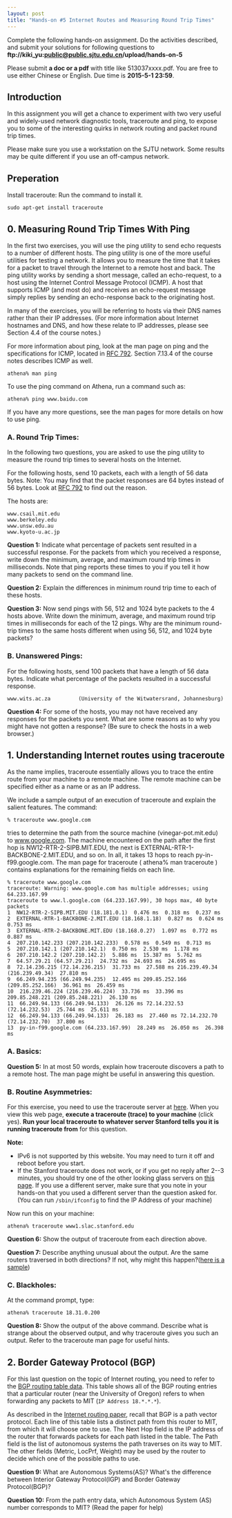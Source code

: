 ```yaml
---
layout: post
title: "Hands-on #5 Internet Routes and Measuring Round Trip Times"
---
```


Complete the following hands-on assignment. Do the activities described, and submit your solutions for following questions to  
**ftp://kiki_yu:public@public.sjtu.edu.cn/upload/hands-on-5**

Please submit **a doc or a pdf** with title like 513037xxxx.pdf. You are free to use either Chinese or English. Due time is **2015-5-1 23:59**.


## Introduction

In this assignment you will get a chance to experiment with two very useful and widely-used network diagnostic tools, traceroute and ping, to expose you to some of the interesting quirks in network routing and packet round trip times.

Please make sure you use a workstation on the SJTU network. Some results may be quite different if you use an off-campus network.

## Preperation

Install traceroute: Run the command to install it.

```
sudo apt-get install traceroute
```

## 0. Measuring Round Trip Times With Ping

In the first two exercises, you will use the ping utility to send echo requests to a number of different hosts. The ping utility is one of the more useful utilities for testing a network. It allows you to measure the time that it takes for a packet to travel through the Internet to a remote host and back. The ping utility works by sending a short message, called an echo-request, to a host using the Internet Control Message Protocol (ICMP). A host that supports ICMP (and most do) and receives an echo-request message simply replies by sending an echo-response back to the originating host.

In many of the exercises, you will be referring to hosts via their DNS names rather than their IP addresses. (For more information about Internet hostnames and DNS, and how these relate to IP addresses, please see Section 4.4 of the course notes.)

For more information about ping, look at the man page on ping and the specifications for ICMP, located in [RFC 792](http://www.ietf.org/rfc/rfc0792.txt). Section 7.13.4 of the course notes describes ICMP as well.

```
athena% man ping
```

To use the ping command on Athena, run a command such as:

```
athena% ping www.baidu.com
```
If you have any more questions, see the man pages for more details on how to use ping.

### A. Round Trip Times:

In the following two questions, you are asked to use the ping utility to measure the round trip times to several hosts on the Internet.

For the following hosts, send 10 packets, each with a length of 56 data bytes. Note: You may find that the packet responses are 64 bytes instead of 56 bytes. Look at [RFC 792](http://www.ietf.org/rfc/rfc0792.txt) to find out the reason.

The hosts are:

```
www.csail.mit.edu
www.berkeley.edu
www.unsw.edu.au
www.kyoto-u.ac.jp
```

**Question 1:** Indicate what percentage of packets sent resulted in a successful response. For the packets from which you received a response, write down the minimum, average, and maximum round trip times in milliseconds. Note that ping reports these times to you if you tell it how many packets to send on the command line.

**Question 2:** Explain the differences in minimum round trip time to each of these hosts.

**Question 3:** Now send pings with 56, 512 and 1024 byte packets to the 4 hosts above. Write down the minimum, average, and maximum round trip times in milliseconds for each of the 12 pings. Why are the minimum round-trip times to the same hosts different when using 56, 512, and 1024 byte packets?

### B. Unanswered Pings:
For the following hosts, send 100 packets that have a length of 56 data bytes. Indicate what percentage of the packets resulted in a successful response.

```
www.wits.ac.za         (University of the Witwatersrand, Johannesburg)
```

**Question 4:** For some of the hosts, you may not have received any responses for the packets you sent. What are some reasons as to why you might have not gotten a response? (Be sure to check the hosts in a web browser.)

## 1. Understanding Internet routes using traceroute

As the name implies, traceroute essentially allows you to trace the entire route from your machine to a remote machine. The remote machine can be specified either as a name or as an IP address.

We include a sample output of an execution of traceroute and explain the salient features. The command:

```
% traceroute www.google.com
```

tries to determine the path from the source machine (vinegar-pot.mit.edu) to www.google.com. The machine encountered on the path after the first hop is NW12-RTR-2-SIPB.MIT.EDU, the next is EXTERNAL-RTR-1-BACKBONE-2.MIT.EDU, and so on. In all, it takes 13 hops to reach py-in-f99.google.com. The man page for traceroute ( athena% man traceroute ) contains explanations for the remaining fields on each line.

```
% traceroute www.google.com  
traceroute: Warning: www.google.com has multiple addresses; using 64.233.167.99
traceroute to www.l.google.com (64.233.167.99), 30 hops max, 40 byte packets
1  NW12-RTR-2-SIPB.MIT.EDU (18.181.0.1)  0.476 ms  0.318 ms  0.237 ms
2  EXTERNAL-RTR-1-BACKBONE-2.MIT.EDU (18.168.1.18)  0.827 ms  0.624 ms  0.753 ms
3  EXTERNAL-RTR-2-BACKBONE.MIT.EDU (18.168.0.27)  1.097 ms  0.772 ms  0.887 ms
4  207.210.142.233 (207.210.142.233)  0.578 ms  0.549 ms  0.713 ms
5  207.210.142.1 (207.210.142.1)  0.750 ms  2.530 ms  1.178 ms
6  207.210.142.2 (207.210.142.2)  5.886 ms  15.387 ms  5.762 ms
7  64.57.29.21 (64.57.29.21)  24.732 ms  24.693 ms  24.695 ms
8  72.14.236.215 (72.14.236.215)  31.733 ms  27.588 ms 216.239.49.34 (216.239.49.34)  27.810 ms
9  66.249.94.235 (66.249.94.235)  12.495 ms 209.85.252.166 (209.85.252.166)  36.961 ms  26.459 ms
10  216.239.46.224 (216.239.46.224)  33.736 ms  33.396 ms 209.85.248.221 (209.85.248.221)  26.130 ms
11  66.249.94.133 (66.249.94.133)  26.126 ms 72.14.232.53 (72.14.232.53)  25.744 ms  25.611 ms
12  66.249.94.133 (66.249.94.133)  26.183 ms  27.460 ms 72.14.232.70 (72.14.232.70)  37.800 ms
13  py-in-f99.google.com (64.233.167.99)  28.249 ms  26.050 ms  26.398 ms
```

### A. Basics:
**Question 5:** In at most 50 words, explain how traceroute discovers a path to a remote host. The man page might be useful in answering this question.

### B. Routine Asymmetries:
For this exercise, you need to use the traceroute server at [here](http://www.slac.stanford.edu/cgi-bin/nph-traceroute.pl). When you view this web page, **execute a traceroute (trace) to your machine** (click yes). **Run your local traceroute to whatever server Stanford tells you it is running traceroute from** for this question.


**Note:**

- IPv6 is not supported by this website. You may need to turn it off and reboot before you  start.
- If the Stanford traceroute does not work, or if you get no reply after 2--3 minutes, you should try one of the other looking glass servers on [this page](http://www.traceroute.org/#Looking%20Glass). If you use a different server, make sure that you note in your hands-on that you used a different server than the question asked for. (You can run `/sbin/ifconfig` to find the IP Address of your machine)

Now run this on your machine:

```
athena% traceroute www1.slac.stanford.edu
```

**Question 6:** Show the output of traceroute from each direction above.

**Question 7:** Describe anything unusual about the output. Are the same routers traversed in both directions? If not, why might this happen?([here is a sample](/assets/doc/sample.txt))

### C. Blackholes:

At the command prompt, type:
```
athena% traceroute 18.31.0.200
```

**Question 8:** Show the output of the above command. Describe what is strange about the observed output, and why traceroute gives you such an output. Refer to the traceroute man page for useful hints.

## 2. Border Gateway Protocol (BGP)

For this last question on the topic of Internet routing, you need to refer to the [BGP routing table data](/assets/doc/bgp.txt). This table shows all of the BGP routing entries that a particular router (near the University of Oregon) refers to when forwarding any packets to MIT (`IP Address 18.*.*.*`).

As described in the [Internet routing paper](/assets/doc/InterdomainRouting.pdf), recall that BGP is a path vector protocol. Each line of this table lists a distinct path from this router to MIT, from which it will choose one to use. The Next Hop field is the IP address of the router that forwards packets for each path listed in the table. The Path field is the list of autonomous systems the path traverses on its way to MIT. The other fields (Metric, LocPrf, Weight) may be used by the router to decide which one of the possible paths to use.


**Question 9:** What are Autonomous Systems(AS)? What's the difference between Interior Gateway Protocol(IGP) and Border Gateway Protocol(BGP)?

**Question 10:** From the path entry data, which Autonomous System (AS) number corresponds to MIT? (Read the paper for help)


